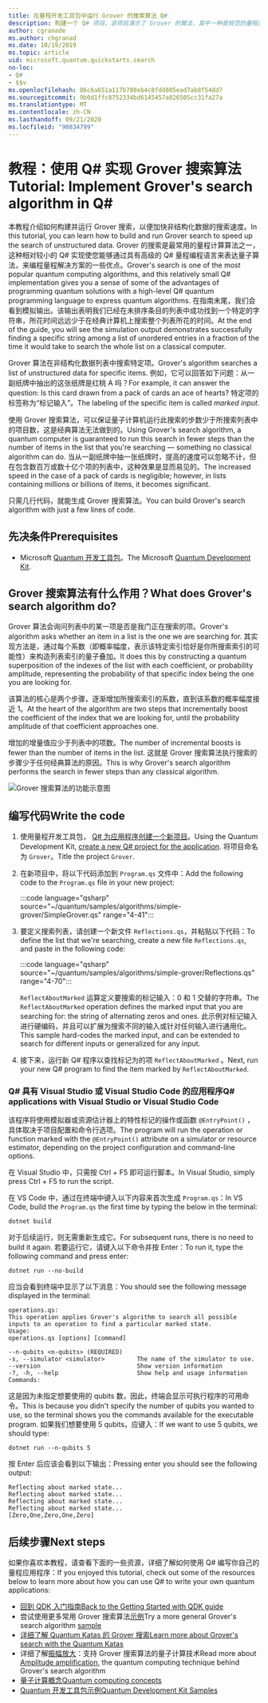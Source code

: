 ```yaml
---
title: 在量程开发工具包中运行 Grover 的搜索算法 Q#
description: 构建一个 Q# 项目，该项目演示了 Grover 的算法，其中一种是规范的量程算法。
author: cgranade
ms.author: chgranad
ms.date: 10/19/2019
ms.topic: article
uid: microsoft.quantum.quickstarts.search
no-loc:
- Q#
- $$v
ms.openlocfilehash: 86c6a651a117b788eb4c8fdd805ead7ab8f54dd7
ms.sourcegitcommit: 9b0d1ffc8752334bd6145457a826505cc31fa27a
ms.translationtype: MT
ms.contentlocale: zh-CN
ms.lasthandoff: 09/21/2020
ms.locfileid: "90834799"
---
```

# <a name="tutorial-implement-grovers-search-algorithm-in-q"></a><span data-ttu-id="2b73d-103">教程：使用 Q\# 实现 Grover 搜索算法</span><span class="sxs-lookup"><span data-stu-id="2b73d-103">Tutorial: Implement Grover's search algorithm in Q\#</span></span>

<span data-ttu-id="2b73d-104">本教程介绍如何构建并运行 Grover 搜索，以便加快非结构化数据的搜索速度。</span><span class="sxs-lookup"><span data-stu-id="2b73d-104">In this tutorial, you can learn how to build and run Grover search to speed up the search of unstructured data.</span></span>  <span data-ttu-id="2b73d-105">Grover 的搜索是最常用的量程计算算法之一，这种相对较小的 Q# 实现使您能够通过具有高级的 Q# 量程编程语言来表达量子算法，来编程量程解决方案的一些优点。</span><span class="sxs-lookup"><span data-stu-id="2b73d-105">Grover's search is one of the most popular quantum computing algorithms, and this relatively small Q# implementation gives you a sense of some of the advantages of programming quantum solutions with a high-level Q# quantum programming language to express quantum algorithms.</span></span>  <span data-ttu-id="2b73d-106">在指南末尾，我们会看到模拟输出。该输出表明我们已经在未排序条目的列表中成功找到一个特定的字符串，所花时间远远少于在经典计算机上搜索整个列表所花的时间。</span><span class="sxs-lookup"><span data-stu-id="2b73d-106">At the end of the guide, you will see the simulation output demonstrates successfully finding a specific string among a list of unordered entries in a fraction of the time it would take to search the whole list on a classical computer.</span></span>

<span data-ttu-id="2b73d-107">Grover 算法在非结构化数据列表中搜索特定项。</span><span class="sxs-lookup"><span data-stu-id="2b73d-107">Grover's algorithm searches a list of unstructured data for specific items.</span></span> <span data-ttu-id="2b73d-108">例如，它可以回答如下问题：从一副纸牌中抽出的这张纸牌是红桃 A 吗？</span><span class="sxs-lookup"><span data-stu-id="2b73d-108">For example, it can answer the question: Is this card drawn from a pack of cards an ace of hearts?</span></span> <span data-ttu-id="2b73d-109">特定项的标签称为“标记输入”。</span><span class="sxs-lookup"><span data-stu-id="2b73d-109">The labeling of the specific item is called _marked input_.</span></span>

<span data-ttu-id="2b73d-110">使用 Grover 搜索算法，可以保证量子计算机运行此搜索的步数少于所搜索列表中的项目数，这是经典算法无法做到的。</span><span class="sxs-lookup"><span data-stu-id="2b73d-110">Using Grover's search algorithm, a quantum computer is guaranteed to run this search in fewer steps than the number of items in the list that you're searching — something no classical algorithm can do.</span></span> <span data-ttu-id="2b73d-111">当从一副纸牌中抽一张纸牌时，提高的速度可以忽略不计，但在包含数百万或数十亿个项的列表中，这种效果是显而易见的。</span><span class="sxs-lookup"><span data-stu-id="2b73d-111">The increased speed in the case of a pack of cards is negligible; however, in lists containing millions or billions of items, it becomes significant.</span></span>

<span data-ttu-id="2b73d-112">只需几行代码，就能生成 Grover 搜索算法。</span><span class="sxs-lookup"><span data-stu-id="2b73d-112">You can build Grover's search algorithm with just a few lines of code.</span></span>

## <a name="prerequisites"></a><span data-ttu-id="2b73d-113">先决条件</span><span class="sxs-lookup"><span data-stu-id="2b73d-113">Prerequisites</span></span>

- <span data-ttu-id="2b73d-114">Microsoft [Quantum 开发工具包][install]。</span><span class="sxs-lookup"><span data-stu-id="2b73d-114">The Microsoft [Quantum Development Kit][install].</span></span>

## <a name="what-does-grovers-search-algorithm-do"></a><span data-ttu-id="2b73d-115">Grover 搜索算法有什么作用？</span><span class="sxs-lookup"><span data-stu-id="2b73d-115">What does Grover's search algorithm do?</span></span>

<span data-ttu-id="2b73d-116">Grover 算法会询问列表中的某一项是否是我门正在搜索的项。</span><span class="sxs-lookup"><span data-stu-id="2b73d-116">Grover's algorithm asks whether an item in a list is the one we are searching for.</span></span> <span data-ttu-id="2b73d-117">其实现方法是，通过每个系数（即概率幅度，表示该特定索引恰好是你所搜索索引的可能性）来构造列表索引的量子叠加。</span><span class="sxs-lookup"><span data-stu-id="2b73d-117">It does this by constructing a quantum superposition of the indexes of the list with each coefficient, or probability amplitude, representing the probability of that specific index being the one you are looking for.</span></span>

<span data-ttu-id="2b73d-118">该算法的核心是两个步骤，逐渐增加所搜索索引的系数，直到该系数的概率幅度接近 1。</span><span class="sxs-lookup"><span data-stu-id="2b73d-118">At the heart of the algorithm are two steps that incrementally boost the coefficient of the index that we are looking for, until the probability amplitude of that coefficient approaches one.</span></span>

<span data-ttu-id="2b73d-119">增加的增量值应少于列表中的项数。</span><span class="sxs-lookup"><span data-stu-id="2b73d-119">The number of incremental boosts is fewer than the number of items in the list.</span></span> <span data-ttu-id="2b73d-120">这就是 Grover 搜索算法执行搜索的步骤少于任何经典算法的原因。</span><span class="sxs-lookup"><span data-stu-id="2b73d-120">This is why Grover's search algorithm performs the search in fewer steps than any classical algorithm.</span></span>

![Grover 搜索算法的功能示意图](~/media/grover.png)

## <a name="write-the-code"></a><span data-ttu-id="2b73d-122">编写代码</span><span class="sxs-lookup"><span data-stu-id="2b73d-122">Write the code</span></span>

1. <span data-ttu-id="2b73d-123">使用量程开发工具包， [ Q# 为应用程序创建一个新项目](xref:microsoft.quantum.install.standalone)。</span><span class="sxs-lookup"><span data-stu-id="2b73d-123">Using the Quantum Development Kit, [create a new Q# project for the application](xref:microsoft.quantum.install.standalone).</span></span> <span data-ttu-id="2b73d-124">将项目命名为 `Grover`。</span><span class="sxs-lookup"><span data-stu-id="2b73d-124">Title the project `Grover`.</span></span>

1. <span data-ttu-id="2b73d-125">在新项目中，将以下代码添加到 `Program.qs` 文件中：</span><span class="sxs-lookup"><span data-stu-id="2b73d-125">Add the following code to the `Program.qs` file in your new project:</span></span>

    :::code language="qsharp" source="~/quantum/samples/algorithms/simple-grover/SimpleGrover.qs" range="4-41":::

1. <span data-ttu-id="2b73d-126">要定义搜索列表，请创建一个新文件 `Reflections.qs`，并粘贴以下代码：</span><span class="sxs-lookup"><span data-stu-id="2b73d-126">To define the list that we're searching, create a new file `Reflections.qs`, and paste in the following code:</span></span>

    :::code language="qsharp" source="~/quantum/samples/algorithms/simple-grover/Reflections.qs" range="4-70":::

    <span data-ttu-id="2b73d-127">`ReflectAboutMarked` 运算定义要搜索的标记输入：0 和 1 交替的字符串。</span><span class="sxs-lookup"><span data-stu-id="2b73d-127">The `ReflectAboutMarked` operation defines the marked input that you are searching for: the string of alternating zeros and ones.</span></span> <span data-ttu-id="2b73d-128">此示例对标记输入进行硬编码，并且可以扩展为搜索不同的输入或针对任何输入进行通用化。</span><span class="sxs-lookup"><span data-stu-id="2b73d-128">This sample hard-codes the marked input, and can be extended to search for different inputs or generalized for any input.</span></span>

1. <span data-ttu-id="2b73d-129">接下来，运行新 Q# 程序以查找标记为的项 `ReflectAboutMarked` 。</span><span class="sxs-lookup"><span data-stu-id="2b73d-129">Next, run your new Q# program to find the item marked by `ReflectAboutMarked`.</span></span>

### <a name="no-locq-applications-with-visual-studio-or-visual-studio-code"></a><span data-ttu-id="2b73d-130">Q# 具有 Visual Studio 或 Visual Studio Code 的应用程序</span><span class="sxs-lookup"><span data-stu-id="2b73d-130">Q# applications with Visual Studio or Visual Studio Code</span></span>

<span data-ttu-id="2b73d-131">该程序将使用模拟器或资源估计器上的特性标记的操作或函数 `@EntryPoint()` ，具体取决于项目配置和命令行选项。</span><span class="sxs-lookup"><span data-stu-id="2b73d-131">The program will run the operation or function marked with the `@EntryPoint()` attribute on a simulator or resource estimator, depending on the project configuration and command-line options.</span></span>

<span data-ttu-id="2b73d-132">在 Visual Studio 中，只需按 Ctrl + F5 即可运行脚本。</span><span class="sxs-lookup"><span data-stu-id="2b73d-132">In Visual Studio, simply press Ctrl + F5 to run the script.</span></span>

<span data-ttu-id="2b73d-133">在 VS Code 中，通过在终端中键入以下内容来首次生成 `Program.qs`：</span><span class="sxs-lookup"><span data-stu-id="2b73d-133">In VS Code, build the `Program.qs` the first time by typing the below in the terminal:</span></span>

```Command line
dotnet build
```

<span data-ttu-id="2b73d-134">对于后续运行，则无需重新生成它。</span><span class="sxs-lookup"><span data-stu-id="2b73d-134">For subsequent runs, there is no need to build it again.</span></span> <span data-ttu-id="2b73d-135">若要运行它，请键入以下命令并按 Enter：</span><span class="sxs-lookup"><span data-stu-id="2b73d-135">To run it, type the following command and press enter:</span></span>

```Command line
dotnet run --no-build
```

<span data-ttu-id="2b73d-136">应当会看到终端中显示了以下消息：</span><span class="sxs-lookup"><span data-stu-id="2b73d-136">You should see the following message displayed in the terminal:</span></span>

```
operations.qs:
This operation applies Grover's algorithm to search all possible inputs to an operation to find a particular marked state.
Usage:
operations.qs [options] [command]

--n-qubits <n-qubits> (REQUIRED)
-s, --simulator <simulator>         The name of the simulator to use.
--version                           Show version information
-?, -h, --help                      Show help and usage information
Commands:
```

<span data-ttu-id="2b73d-137">这是因为未指定想要使用的 qubits 数，因此，终端会显示可执行程序的可用命令。</span><span class="sxs-lookup"><span data-stu-id="2b73d-137">This is because you didn't specify the number of qubits you wanted to use, so the terminal shows you the commands available for the executable program.</span></span> <span data-ttu-id="2b73d-138">如果我们想要使用 5 qubits，应键入：</span><span class="sxs-lookup"><span data-stu-id="2b73d-138">If we want to use 5 qubits, we should type:</span></span>

```Command line
dotnet run --n-qubits 5
```

<span data-ttu-id="2b73d-139">按 Enter 后应该会看到以下输出：</span><span class="sxs-lookup"><span data-stu-id="2b73d-139">Pressing enter you should see the following output:</span></span>

```
Reflecting about marked state...
Reflecting about marked state...
Reflecting about marked state...
Reflecting about marked state...
[Zero,One,Zero,One,Zero]
```

## <a name="next-steps"></a><span data-ttu-id="2b73d-140">后续步骤</span><span class="sxs-lookup"><span data-stu-id="2b73d-140">Next steps</span></span>

<span data-ttu-id="2b73d-141">如果你喜欢本教程，请查看下面的一些资源，详细了解如何使用 Q# 编写你自己的量程应用程序：</span><span class="sxs-lookup"><span data-stu-id="2b73d-141">If you enjoyed this tutorial, check out some of the resources below to learn more about how you can use Q# to write your own quantum applications:</span></span>

- [<span data-ttu-id="2b73d-142">回到 QDK 入门指南</span><span class="sxs-lookup"><span data-stu-id="2b73d-142">Back to the Getting Started with QDK guide</span></span>](xref:microsoft.quantum.welcome)
- <span data-ttu-id="2b73d-143">尝试使用更多常用 Grover 搜索算法[示例](https://github.com/microsoft/Quantum/tree/main/samples/algorithms/database-search)</span><span class="sxs-lookup"><span data-stu-id="2b73d-143">Try a more general Grover's search algorithm [sample](https://github.com/microsoft/Quantum/tree/main/samples/algorithms/database-search)</span></span>
- [<span data-ttu-id="2b73d-144">详细了解 Quantum Katas 的 Grover 搜索</span><span class="sxs-lookup"><span data-stu-id="2b73d-144">Learn more about Grover's search with the Quantum Katas</span></span>](xref:microsoft.quantum.overview.katas)
- <span data-ttu-id="2b73d-145">详细了解[振幅放大][amplitude-amplification]：支持 Grover 搜索算法的量子计算技术</span><span class="sxs-lookup"><span data-stu-id="2b73d-145">Read more about [Amplitude amplification][amplitude-amplification], the quantum computing technique behind Grover's search algorithm</span></span>
- [<span data-ttu-id="2b73d-146">量子计算概念</span><span class="sxs-lookup"><span data-stu-id="2b73d-146">Quantum computing concepts</span></span>](xref:microsoft.quantum.concepts.intro)
- [<span data-ttu-id="2b73d-147">Quantum 开发工具包示例</span><span class="sxs-lookup"><span data-stu-id="2b73d-147">Quantum Development Kit Samples</span></span>](https://docs.microsoft.com/samples/browse/?products=qdk)

<!-- LINKS -->

[install]: xref:microsoft.quantum.install
[amplitude-amplification]: xref:microsoft.quantum.libraries.standard.algorithms#amplitude-amplification
